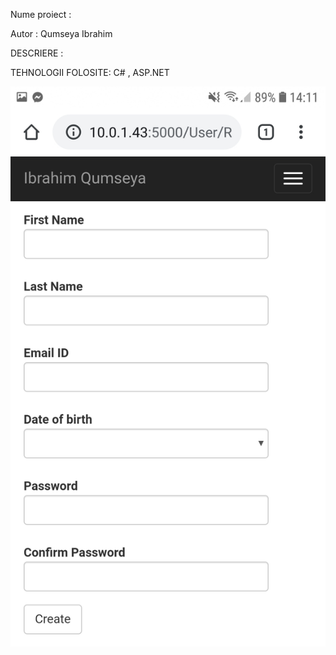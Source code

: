Nume proiect :

Autor : Qumseya Ibrahim

DESCRIERE :

TEHNOLOGII FOLOSITE: C# , ASP.NET

![Image of project](https://github.com/IbrahimQumseya/IbrahimQumseya.github.io/blob/master/HTML/Proiect/img/proiect.jpg)
